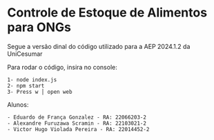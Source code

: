 # Controle de Estoque de Alimentos para ONGs

Segue a versão dinal do código utilizado para a AEP 2024.1.2 da UniCesumar

Para rodar o código, insira no console:

    1- node index.js
    2- npm start
    3- Press w │ open web

Alunos:

    - Eduardo de França Gonzalez - RA: 22066203-2
    - Alexandre Furuzawa Scramin - RA: 22103021-2
    - Victor Hugo Violada Pereira - RA: 22014452-2